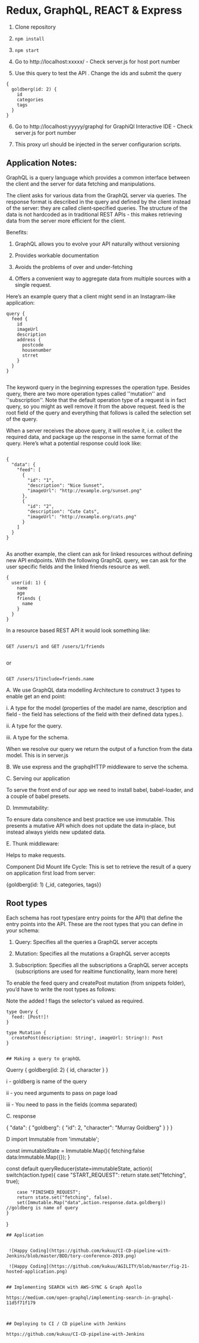 # Redux, GraphQL, REACT & Express

1. Clone repository

2. ```npm install```

3. ```npm start```

4. Go to http://localhost:xxxxx/  - Check server.js for host port number

5. Use this query to test the API . Change the ids and submit the query

```
{
  goldberg(id: 2) {
    id
    categories
    tags
  }
}

```

6. Go to http://localhost:yyyyy/graphql for GraphiQl Interactive IDE - Check server.js for port number

7. This proxy url should be injected in the server configurarion scripts.


## Application Notes:

GraphQL is a query language which provides a common interface between the client and the server for data fetching and manipulations.

The client asks for various data from the GraphQL server via queries. The response format is described in the query and defined by the client instead of the server: they are called client‐specified queries. 
The structure of the data is not hardcoded as in traditional REST APIs - this makes retrieving data from the server more efficient for the client.

Benefits:

1. GraphQL allows you to evolve your API naturally without versioning

2. Provides workable documentation 

3. Avoids the problems of over and under-fetching

4. Offers a convenient way to aggregate data from multiple sources with a single request.

Here’s an example query that a client might send in an Instagram-like application:

```
query {
  feed {
    id
    imageUrl
    description
    address {
      postcode 
      housenumber
      strret
    }
  }
}


```

The keyword query in the beginning expresses the operation type. Besides query, there are two more operation types called ''mutation'' and ''subscription''. Note that the default operation type of a request is in fact query, so you might as well remove it from the above request. feed is the root field of the query and everything that follows is called the selection set of the query.


When a server receives the above query, it will resolve it, i.e. collect the required data, and package up the response in the same format of the query. Here’s what a potential response could look like:

```

{
  "data": {
    "feed": [
      {
        "id": "1",
        "description": "Nice Sunset",
        "imageUrl": "http://example.org/sunset.png"
      },
      {
        "id": "2",
        "description": "Cute Cats",
        "imageUrl": "http://example.org/cats.png"
      }
    ]
  }
}


```


As another  example, the client can ask for linked resources without defining new API endpoints. With the following GraphQL query, we can ask for the user specific fields and the linked friends resource as well.

```
{
  user(id: 1) {
    name
    age
    friends {
      name
    }
  }
}

```


In a resource based REST API it would look something like:

```

GET /users/1 and GET /users/1/friends  


```

or

```

GET /users/1?include=friends.name 

``` 

A. We use GraphQL data modelling Architecture to construct 3 types to enable get an end point:

i. A type for the model (properties of the madel are name, description and field - the field has selections of the field with their defined data types.).

ii. A type for the query.

iii. A type for the schema.

When we resolve our query we return the output of a function from the data model. This is in server.js


B. We use express and the graphqlHTTP middleware to serve the schema.

C. Serving our application

To serve the front end of our app we need to install babel, babel-loader, and a couple of babel presets.

D. Immmutability: 

To ensure data consitence and best practice we use immutable.  This presents a mutative API which does not update the data in-place, but instead always yields new updated data.

E. Thunk middleware:

Helps  to make  requests.

Component Did Mount life Cycle: 
This is set to retrieve the result of a query on application first load from server: 

{goldberg(id: 1) {_id, categories, tags}}



## Root types 

Each schema has root types(are entry points for the API) that define the entry points into the API. These are the root types that you can define in your schema:

1. Query: Specifies all the queries a GraphQL server accepts

2. Mutation: Specifies all the mutations a GraphQL server accepts

3. Subscription: Specifies all the subscriptions a GraphQL server accepts (subscriptions are used for realtime functionality, learn more here)

To enable the feed query and createPost mutation (from snippets folder), you’d have to write the root types as follows:

Note the added ! flags the selector's valued as required.

```
type Query {
  feed: [Post!]!
}

type Mutation {
  createPost(description: String!, imageUrl: String!): Post
}

```

```

## Making a query to graphQL

```
Querry
{ 
 goldberg(id: 2) { 
   id,
   character
 }
}

i - goldberg is name of the query

ii - you need arguments to pass on page load

iii - You need to pass in the fields (comma separated)

C. 
response

{
 "data": {
   "goldberg": {
     "id": 2,
     "character": "Murray Goldberg"
   }
  }
}


D
import Immutable from 'immutable';

const immutableState = Immutable.Map(){
	fetching:false
	data:Immutable.Map({});
}

const default queryReducer(state=immutableState, action){
	switch(action.type){
		case "START_REQUEST":
		return state.set("fetching", true);

		case "FINISHED_REQUEST";
		return state.set("fetching", false).
		set(Immutable.Map("data",action.response.data.goldberg)) //goldberg is name of query
	}
}


```
## Application


 ![Happy Coding](https://github.com/kukuu/CI-CD-pipeline-with-Jenkins/blob/master/BDD/tory-conference-2019.png)
  
 ![Happy Coding](https://github.com/kukuu/AGILITY/blob/master/fig-21-hosted-application.png)


## Implementing SEARCH with AWS-SYNC & Graph Apollo

https://medium.com/open-graphql/implementing-search-in-graphql-11d5f71f179

 

## Deploying to CI / CD pipeline with Jenkins

https://github.com/kukuu/CI-CD-pipeline-with-Jenkins
